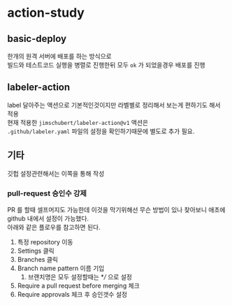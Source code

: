 # action-study

## basic-deploy

한개의 원격 서버에 배포를 하는 방식으로  
빌드와 테스트코드 실행을 병렬로 진행한뒤 모두 `ok` 가 되었을경우 배포를 진행

## labeler-action

label 달아주는 액션으로 기본적인것이지만 라벨별로 정리해서 보는게 편하기도 해서 적용  
현재 적용한 `jimschubert/labeler-action@v1` 액션은  
`.github/labeler.yaml` 파일의 설정을 확인하기때문에 별도로 추가 필요.  

## 기타

깃헙 설정관련해서는 이쪽을 통해 작성 

### pull-request 승인수 강제

PR 를 할때 셀프머지도 가능한데 이것을 막기위해선 무슨 방법이 있나 찾아보니 애초에 github 내에서 설정이 가능했다.  
아래와 같은 플로우를 참고하면 된다.  
1. 특정 repository 이동
2. Settings 클릭
3. Branches 클릭
4. Branch name pattern 이름 기입
    1. 브랜치명은 모두 설정할때는 **/* 으로 설정
5. Require a pull request before merging 체크
6. Require approvals 체크 후 승인갯수 설정 
